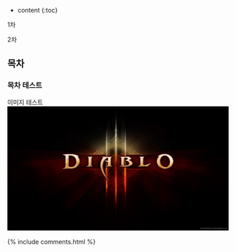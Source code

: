 ﻿---
layout:  post 
title:  ""
date: 2018-01-01
categories: explanation
tags: 
---


* content
{:toc}

1차


2차


## 목차
### 목차 테스트
이미지 테스트
![Alt text](/img/diablo-3-hd-logo.jpg)


{% include comments.html %}